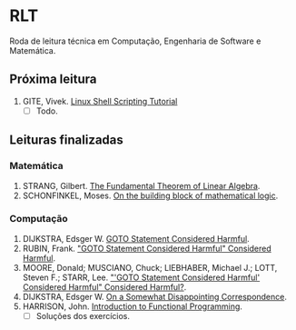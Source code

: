 # RLT

Roda de leitura técnica em Computação, Engenharia de Software e Matemática.

## Próxima leitura

1. GITE, Vivek. [Linux Shell Scripting Tutorial](https://www.kau.edu.sa/files/830/files/60761_linux.pdf)
    - [ ] Todo.

## Leituras finalizadas

### Matemática

1. STRANG, Gilbert. [The Fundamental Theorem of Linear Algebra](matematica/the_fundamental_theorem_of_linear_algebra_strang.md).
2. SCHONFINKEL, Moses. [On the building block of mathematical logic](./matematica/on_the_building_block_of_mathematical_logic.md).

### Computação

1. DIJKSTRA, Edsger W. [GOTO Statement Considered Harmful](computacao/goto_considered_harmful.md).
2. RUBIN, Frank. ["GOTO Statement Considered Harmful" Considered Harmful](computacao/goto_considered_harmful_2.md).
3. MOORE, Donald; MUSCIANO, Chuck; LIEBHABER, Michael J.; LOTT, Steven F.; STARR, Lee. ["'GOTO Statement Considered Harmful' Considered Harmful" Considered Harmful?](computacao/goto_considered_harmful_3.md).
4. DIJKSTRA, Edsger W. [On a Somewhat Disappointing Correspondence](computacao/goto_considered_harmful_4.md).
5. HARRISON, John. [Introduction to Functional Programming](./computacao/introduction_to_function_programming/README.md).
    - [ ] Soluções dos exercícios.

